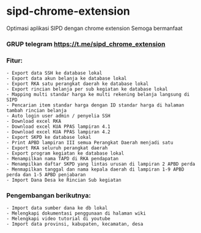 # sipd-chrome-extension
Optimasi aplikasi SIPD dengan chrome extension
Semoga bermanfaat

### GRUP telegram https://t.me/sipd_chrome_extension

### Fitur:
	- Export data SSH ke database lokal
	- Export data akun belanja ke database lokal
	- Export RKA satu perangkat daerah ke database lokal
	- Export rincian belanja per sub kegiatan ke database lokal
	- Mapping multi standar harga ke multi rekening belanja langsung di SIPD
	- Pencarian item standar harga dengan ID standar harga di halaman tambah rincian belanja
	- Auto login user admin / penyelia SSH
	- Download excel RKA
	- Download excel KUA PPAS lampiran 4.1
	- Download excel KUA PPAS lampiran 4.2
	- Export SKPD ke database lokal
	- Print APBD lampiran III semua Perangkat Daerah menjadi satu
	- Export RKA seluruh perangkat daerah
	- Export program kegiatan ke database lokal
	- Menampilkan nama TAPD di RKA pendapatan
	- Menampilkan daftar SKPD yang lintas urusan di lampiran 2 APBD perda
	- Menmapilkan tanggal dan nama kepala daerah di lampiran 1-9 APBD perda dan 1-5 APBD penjabaran
	- Import Dana Desa ke Rincian Sub kegiatan

### Pengembangan berikutnya:
	- Import data sumber dana ke db lokal
	- Melengkapi dokumentasi penggunaan di halaman wiki
	- Melengkapi video tutorial di youtube
	- Import data provinsi, kabupaten, kecamatan, desa